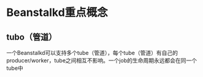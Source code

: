 # Beanstalkd重点概念

## tubo（管道）

一个Beanstalkd可以支持多个tube（管道），每个tube（管道）有自己的producer/worker，tube之间相互不影响。一个job的生命周期永远都会在同一个tube中





